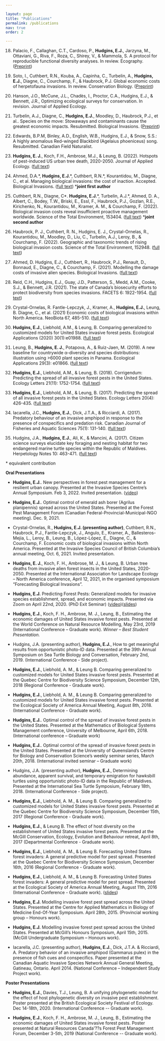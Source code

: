 ```yaml
---

layout: page
title: "Publications"
permalink: /publications
nav: true
order: 2

---
```

18.  Palacio, F., Callaghan, C.T., Cardoso, P., **Hudgins, E.J.**, Jarzyna, M., Ottaviani, G., Riva, F., Roza, C., Shirey, V., & Mammola, S.  A protocol for reproducible functional diversity analyses. In review. Ecography. ([Preprint](https://ecoevorxiv.org/yt9sb/))

17.  Soto, I., Cuthbert, R.N., Kouba, A., Capinha, C., Turbelin, A., **Hudgins, E.J.**, Diagne, C., Courchamp, F., & Haubrock, P.J. Global economic costs of herpetofauna invasions. In review. Conservation Biology. ([Preprint](https://doi.org/10.21203/rs.3.rs-964112/v1))

16. Hanson, J.O., McCune, J.L., Chadès, I., Proctor, C.A., Hudgins, E.J., & Bennett, J.R., Optimizing ecological surveys for conservation. In revision. Journal of Applied Ecology.

15. Turbelin, A.J., Diagne, C., **Hudgins, E.J.**, Moodley, D., Haubrock, P.J., et al.. Species on the move: Stowaways and contaminants cause the greatest economic impacts. Resubmitted. Biological Invasions. ([Preprint](https://doi.org/10.21203/rs.3.rs-440305/v1))

14. Edwards, B.P.M, Binley, A.D., English, W.B., Hudgins, E.J., & Snow, S.S.: A highly anomalous Red-winged Blackbird (Agelaius phoeniceus) song. Resubmitted. Canadian Field Naturalist.

13. **Hudgins, E. J.**, Koch, F.H., Ambrose, M.J., & Leung, B. (2022). Hotspots of pest-induced US urban tree death, 2020-2050. Journal of Applied Ecology. ([full text](https://doi.org/10.1111/1365-2664.14141/))

12. Ahmed, D.A.\*, **Hudgins, E.J.**\*, Cuthbert, R.N.\*, Kourantidou, M., Diagne, C., et al. Managing biological invasions: the cost of inaction. Accepted. Biological Invasions. ([full text](https://doi.org/10.1007/s10530-022-02755-0))
\***joint first author**

11. Cuthbert, R.N., Diagne, C\*. **Hudgins, E.J.**\*, Turbelin, A.J.\*, Ahmed, D. A., Albert, C., Bodey, T.W., Briski, E., Essl, F., Haubrock, P.J., Gozlan, R.E., Kirichenko, N., Kourantidou, M., Kramer, A. M., & Courchamp, F. (2022). Biological invasion costs reveal insufficient proactive management worldwide. Science of the Total Environment, 153404. ([full text](https://doi.org/10.1016/j.scitotenv.2022.153404))
\***joint second author**

10. Haubrock, P. J., Cuthbert, R. N., Hudgins, E. J., Crystal-Ornelas, R., Kourantidou, M., Moodley, D., Liu, C., Turbelin, A.J., Leroy, B., & Courchamp, F. (2022). Geographic and taxonomic trends of rising biological invasion costs. Science of the Total Environment, 152948. ([full text](https://doi.org/10.1016/j.scitotenv.2022.152948))

9. Ahmed, D. Hudgins, E.J., Cuthbert, R., Haubrock, P.J., Renault, D., Bonnaud, E., Diagne, C., & Courchamp, F. (2021). Modelling the damage costs of invasive alien species. Biological Invasions. ([full text](https://doi.org/10.1007/s10530-021-02586-5)) 

8. Reid, C.H., Hudgins, E.J., Guay, J.D., Patterson, S., Medd, A.M., Cooke, S.J., & Bennett, J.R. (2021). The state of Canada’s biosecurity efforts to protect biodiversity from species invasions. FACETS 6: 1922-1954. ([full text](https://doi.org/10.1139/facets-2021-0012))

7. Crystal-Ornelas, R. Fantle-Lepczyk, J., Kramer, A., **Hudgins, E.J.**, Leung, B. Diagne, C., et al. (2021) Economic costs of biological invasions within North America. NeoBiota 67, 485-510. ([full text](https://neobiota.pensoft.net/article/58038/))

6. **Hudgins, E.J.**, Liebhold, A.M., & Leung, B. Comparing generalized to customized models for United States invasive forest pests. Ecological Applications (2020) 30(1):e01988. ([full text](https://esajournals.onlinelibrary.wiley.com/doi/10.1002/eap.1988))

5. Leung, B., **Hudgins, E. J.**, Potapova, A., & Ruiz-Jaen, M. (2019). A new baseline for countrywide α-diversity and species distributions: illustration using >6000 plant species in Panama. Ecological Applications 29(3): e01866. ([full text](https://esajournals.onlinelibrary.wiley.com/doi/10.1002/eap.1866))

4. **Hudgins, E.J.**, Liebhold, A.M., & Leung, B. (2018). Corrigendum: Predicting the spread of all invasive forest pests in the United States. Ecology Letters 21(11): 1752-1754. ([full text](https://onlinelibrary.wiley.com/doi/10.1111/ele.13149))

3. **Hudgins, E.J.**, Liebhold, A.M., & Leung, B. (2017). Predicting the spread of all invasive forest pests in the United States. Ecology Letters 20(4): 426-435. ([full text](http://onlinelibrary.wiley.com/doi/10.1111/ele.12741/full))

2. Iacarella, J.C., **Hudgins, E.J.**, Dick, J.T.A., & Ricciardi, A. (2017). Predatory behaviour of an invasive amphipod in response to the presence of conspecifics and predation risk. Canadian Journal of Fisheries and Aquatic Sciences 75(1): 131-140. ([full text](http://www.nrcresearchpress.com/doi/full/10.1139/cjfas-2016-0417))

1. Hudgins, J.A., **Hudgins, E.J.**, Ali, K., & Mancini, A. (2017). Citizen science surveys elucidate key foraging and nesting habitat for two endangered marine turtle species within the Republic of Maldives. Herpetology Notes 10: 463-471. ([full text](https://www.biotaxa.org/hn/article/view/26126))

\* equivalent contribution

**Oral Presentations**

* **Hudgins, E.J.**. New perspectives in forest pest management for a resilient urban canopy. Presented at the Invasive Species Centre’s Annual Symposium. Feb 3, 2022. Invited presentation. ([video](https://youtu.be/F65PmhL8ueQ?t=1352))

* **Hudgins, E.J.**. Optimal control of emerald ash borer (Agrilus planipennis) spread across the United States. Presented at the Forest Pest Management Forum (Canadian Federal-Provincial-Municipal-NGO meeting). Dec. 9, 2021.

* Crystal-Ornelas, R., **Hudgins, E.J. (presenting author)**, Cuthbert, R.N., Haubrock, P.J., Fantle-Lepczyk, J., Angulo, E., Kramer, A., Ballesteros-Mejia, L., Leroy, B., Leung, B., López-López, E., Diagne, C., & Courchamp, F. Economic costs of biological invasions within North America. Presented at the Invasive Species Council of British Columbia’s annual meeting, Oct. 6, 2021. Invited presentation.

* **Hudgins, E. J.**, Koch, F. H., Ambrose, M. J., & Leung, B. Urban tree deaths from invasive alien forest insects in the United States, 2020-2050. Presented at the International Association for Landscape Ecology – North America conference, April 12, 2021, in the organised symposium “Forecasting Biological Invasions”.

* **Hudgins, E.J.** Predicting Forest Pests: Generalized models for invasive species establishment, spread, and economic impacts. Presented via Zoom on April 22nd, 2020. (PhD Exit Seminar) ([video](https://youtu.be/hceSoNLj4X4))([slides](https://drive.google.com/file/d/1cWsGwcmYP6OP44Yepc-Wbzv_8C4wifsu/view?usp=sharing))

* **Hudgins, E.J.**, Koch, F. H., Ambrose, M. J., Leung, B., Estimating the economic damages of United States invasive forest pests. Presented at the World Conference on Natural Resource Modelling, May 23rd, 2019 (International Conference – Graduate work). _Winner – Best Student Presentation._

* Hudgins, J.A. (presenting author), **Hudgins, E.J.**, How to get meaningful results from opportunistic photo-ID data. Presented at the 39th Annual Symposium on Sea Turtle Biology and Conversation, February 2nd, 2019. (International Conference - Side project).

* **Hudgins, E.J.**, Liebhold, A. M., & Leung B. Comparing generalized to customized models for United States invasive forest pests. Presented at the Quebec Centre for Biodiversity Science Symposium, December 12th, 2018 (Regional Conference - Graduate work).

* **Hudgins, E.J.**, Liebhold, A. M., & Leung B. Comparing generalized to customized models for United States invasive forest pests. Presented at the Ecological Society of America Annual Meeting, August 8th, 2018. (International Conference - Graduate work).

* **Hudgins, E.J.**. Optimal control of the spread of invasive forest pests in the United States. Presented at the Mathematics of Biological Systems Management conference, University of Melbourne, April 6th, 2018. (International conference – Graduate work)

* **Hudgins, E.J.**. Optimal control of the spread of invasive forest pests in the United States. Presented at the University of Queensland’s Centre for Biology and Conservation Science’s weekly seminar series, March 20th, 2018. (International invited seminar – Graduate work)

* Hudgins, J.A. (presenting author), **Hudgins, E.J.**, Determining abundance, apparent survival, and temporary emigration for hawksbill turtles using opportunistic photo-ID data in the Republic of Maldives. Presented at the International Sea Turtle Symposium, February 18th, 2018. (International Conference - Side project).

* **Hudgins, E.J.**, Liebhold, A. M., & Leung B. Comparing generalized to customized models for United States invasive forest pests. Presented at the Quebec Centre for Biodiversity Science Symposium, December 15th, 2017 (Regional Conference - Graduate work).

* **Hudgins, E.J.**, & Leung B. The effect of host diversity on the establishment of United States invasive forest pests. Presented at the McGill Conservation, Ecology, Evolution and Behaviour retreat, April 8th, 2017 (Departmental Conference - Graduate work).

* **Hudgins, E.J.**, Liebhold, A. M., & Leung B. Forecasting United States forest invaders: A general predictive model for pest spread. Presented at the Quebec Centre for Biodiversity Science Symposium, December 16th, 2016 (Regional Conference - Graduate work).

* **Hudgins, E.J.**, Liebhold, A. M., & Leung B. Forecasting United States forest invaders: A general predictive model for pest spread. Presented at the Ecological Society of America Annual Meeting, August 11th, 2016 (International Conference - Graduate work). ([slides](https://f1000research.com/slides/5-2026))

* **Hudgins, E.J.** Modelling invasive forest pest spread across the United States. Presented at the Centre for Applied Mathematics in Biology of Medicine End-Of-Year Symposium. April 28th, 2015. (Provincial working group – Honours work).

* **Hudgins, E.J.** Modelling invasive forest pest spread across the United States. Presented at McGill’s Honours Symposium, April 15th, 2015. (McGill Undergraduate Symposium – Honours work).

* Iacarella, J.C. (presenting author), **Hudgins, E.J.**, Dick, J.T.A. & Ricciardi, A. Predatory behavior of an invasive amphipod (Gammarus pulex) in the presence of fish cues and conspecifics. Paper presented at the Canadian Aquatic Invasive Species Network Annual General Meeting, Gatineau, Ontario. April 2014. (National Conference – Independent Study Project work).

**Poster Presentations**

* **Hudgins, E.J.**, Davies, T.J., Leung, B. A unifying phylogenetic model for the effect of host phylogenetic diversity on invasive pest establishment. Poster presented at the British Ecological Society Festival of Ecology. Dec 14-18th, 2020. (International Conference -- Graduate work).

* **Hudgins, E.J.**, Koch, F. H., Ambrose, M. J., Leung, B., Estimating the economic damages of United States invasive forest pests. Poster presented at Natural Resources Canada'??s Forest Pest Management Forum, December 3-5th, 2019 (National Conference -- Graduate work).